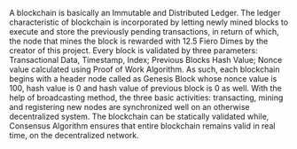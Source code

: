 A blockchain is basically an Immutable and Distributed Ledger. The ledger characteristic of blockchain is incorporated by letting newly mined blocks to execute and store the previously pending transactions, in return of which, the node that mines the block is rewarded with 12.5 Fiero Dimes by the creator of this project. Every block is validated by three parameters: Transactional Data, Timestamp, Index; Previous Blocks Hash Value; Nonce value calculated using Proof of Work Algorithm. As such, each blockchain begins with a header node called as Genesis Block whose nonce value is 100, hash value is 0 and hash value of previous block is 0 as well. With the help of broadcasting method, the three basic activities: transacting, mining and registering new nodes are synchronized well on an otherwise decentralized system. The blockchain can be statically validated while, Consensus Algorithm ensures that entire blockchain remains valid in real time, on the decentralized network.